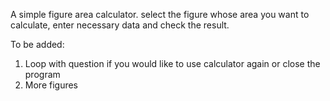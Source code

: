 A simple figure area calculator. select the figure whose area you want to calculate, enter necessary data and check the result.

To be added:
1. Loop with question if you would like to use calculator again or close the program
2. More figures
